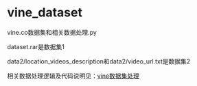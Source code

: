 # vine_dataset
vine.co数据集和相关数据处理.py

dataset.rar是数据集1

data2/location_videos_description和data2/video_url.txt是数据集2

相关数据处理逻辑及代码说明见：[vine数据集处理](https://hodgeli.github.io/2017/11/30/handle-tag/ "blog")
